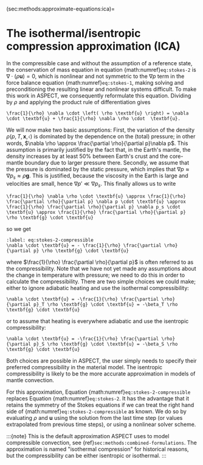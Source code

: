 (sec:methods:approximate-equations:ica)=
# The isothermal/isentropic compression approximation (ICA)

In the compressible case and without the assumption of a reference state, the conservation of mass equation in equation {math:numref}`eq:stokes-2` is $\nabla \cdot \left( \rho \textbf{u} \right)= 0$, which is nonlinear and not symmetric to the $\nabla p$ term in the force balance equation {math:numref}`eq:stokes-1`, making solving and preconditioning the resulting linear and nonlinear systems difficult.
To make this work in ASPECT, we consequently reformulate this equation.
Dividing by $\rho$ and applying the product rule of differentiation gives
```{math}
\frac{1}{\rho} \nabla \cdot \left( \rho \textbf{u} \right) = \nabla \cdot \textbf{u} + \frac{1}{\rho} \nabla \rho \cdot  \textbf{u}.
```
We will now make two basic assumptions: First, the variation of the density $\rho(p,T,\mathbf x, \mathfrak c)$ is dominated by the dependence on the (total) pressure; in other words, $\nabla \rho \approx \frac{\partial \rho}{\partial   p}\nabla p$.
This assumption is primarily justified by the fact that, in the Earth's mantle, the density increases by at least 50% between Earth's crust and the core-mantle boundary due to larger pressure there.
Secondly, we assume that the pressure is dominated by the static pressure, which implies that $\nabla p \approx \nabla p_s \approx \rho \textbf{g}$.
This is justified, because the viscosity in the Earth is large and velocities are small, hence $\nabla p' \ll \nabla p_s$. This finally allows us to write
```{math}
\frac{1}{\rho} \nabla \rho \cdot \textbf{u} \approx \frac{1}{\rho} \frac{\partial \rho}{\partial p} \nabla p \cdot \textbf{u} \approx \frac{1}{\rho} \frac{\partial \rho}{\partial p} \nabla p_s \cdot \textbf{u} \approx \frac{1}{\rho} \frac{\partial \rho}{\partial p} \rho \textbf{g} \cdot \textbf{u}
```
so we get
```{math}
:label: eq:stokes-2-compressible
\nabla \cdot \textbf{u} = - \frac{1}{\rho} \frac{\partial \rho}{\partial p} \rho \textbf{g} \cdot \textbf{u}
```
where $\frac{1}{\rho} \frac{\partial \rho}{\partial p}$ is often referred to as the compressibility.
Note that we have not yet made any assumptions about the change in temperature with pressure; we need to do this in order to calculate the compressibility.
There are two simple choices we could make; either to ignore adiabatic heating and use the isothermal compressibility:
```{math}
\nabla \cdot \textbf{u} = -\frac{1}{\rho} \frac{\partial \rho}{\partial p}_T \rho \textbf{g} \cdot \textbf{u} = -\beta_T \rho \textbf{g} \cdot \textbf{u}
```
or to assume that heating is everywhere adiabatic and use the isentropic compressibility:
```{math}
\nabla \cdot \textbf{u} = -\frac{1}{\rho} \frac{\partial \rho}{\partial p}_S \rho \textbf{g} \cdot \textbf{u} = -\beta_S \rho \textbf{g} \cdot \textbf{u}
```
Both choices are possible in ASPECT, the user simply needs to specify their preferred compressibility in the material model.
The isentropic compressibility is likely to be the more accurate approximation in models of mantle convection.

For this approximation, Equation {math:numref}`eq:stokes-2-compressible` replaces Equation {math:numref}`eq:stokes-2`. It has the advantage that it retains the symmetry of the Stokes equations if we can treat the right hand side of {math:numref}`eq:stokes-2-compressible` as known.
We do so by evaluating $\rho$ and $\mathbf u$ using the solution from the last time step (or values extrapolated from previous time steps), or using a nonlinear solver scheme.

:::{note}
This is the default approximation ASPECT uses to model compressible convection, see {ref}`sec:methods:combined-formulations`. The approximation is named "isothermal compression" for historical reasons, but the compressibility can be either isentropic or isothermal.
:::
